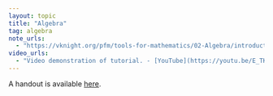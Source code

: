 ```yaml
---
layout: topic
title: "Algebra"
tag: algebra
note_urls:
  - "https://vknight.org/pfm/tools-for-mathematics/02-Algebra/introduction/main.html"
video_urls:
  - "Video demonstration of tutorial. - [YouTube](https://youtu.be/E_TKJkvi-GY)"
---
```


A handout is available [here]({{site.baseurl}}/assets/handouts/spring/02-agebra/main.pdf).
